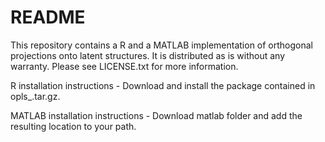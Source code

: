 # README #

This repository contains a R and a MATLAB implementation of orthogonal projections onto latent structures.
It is distributed as is without any warranty. Please see LICENSE.txt for more information.

R installation instructions - Download and install the package contained in opls_<version>.tar.gz.

MATLAB installation instructions - Download matlab folder and add the resulting location to your path.
